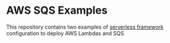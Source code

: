 # AWS SQS Examples
This repository contains two examples of [serverless framework](https://www.serverless.com/) configuration to deploy AWS Lambdas and SQS